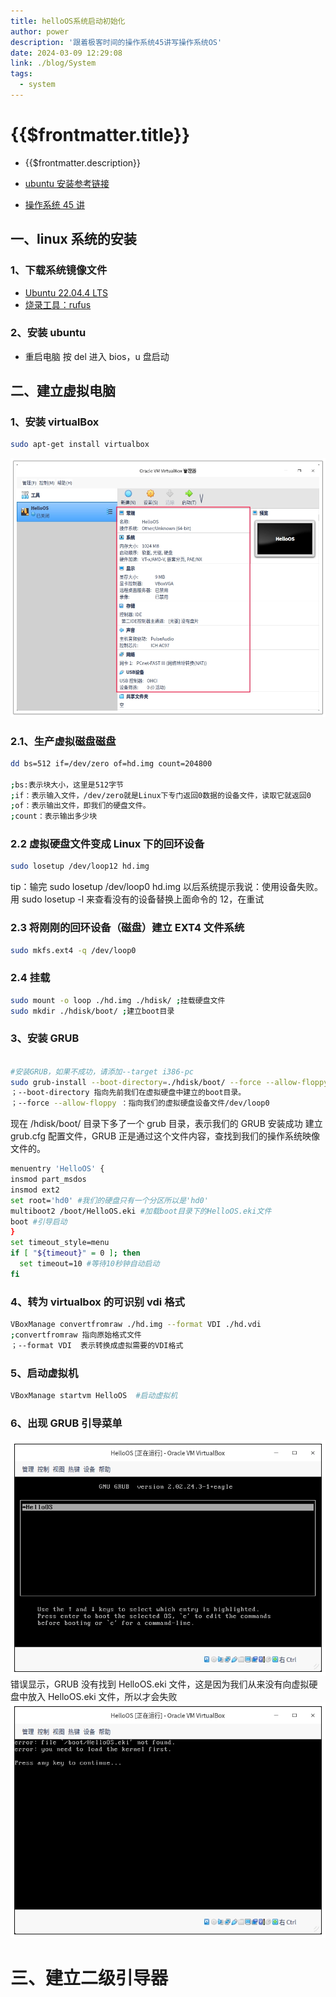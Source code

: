 ```yaml
---
title: helloOS系统启动初始化
author: power
description: '跟着极客时间的操作系统45讲写操作系统OS'
date: 2024-03-09 12:29:08
link: ./blog/System
tags:
  - system
---
```


# {{$frontmatter.title}}

- {{$frontmatter.description}}

- [ubuntu 安装参考链接](https://blog.csdn.net/weixin_70137390/article/details/124724957)
- [操作系统 45 讲](https://time.geekbang.org/column/article/379291)

## 一、linux 系统的安装

### 1、下载系统镜像文件

- [Ubuntu 22.04.4 LTS](https://ubuntu.com/download/desktop)
- [烧录工具：rufus](https://rufus.ie/zh/)

### 2、安装 ubuntu

- 重启电脑 按 del 进入 bios，u 盘启动

## 二、建立虚拟电脑

### 1、安装 virtualBox

```sh
sudo apt-get install virtualbox
```

![virtualBox](image.png)

### 2.1、生产虚拟磁盘磁盘

```sh
dd bs=512 if=/dev/zero of=hd.img count=204800

;bs:表示块大小，这里是512字节
;if：表示输入文件，/dev/zero就是Linux下专门返回0数据的设备文件，读取它就返回0
;of：表示输出文件，即我们的硬盘文件。
;count：表示输出多少块
```

### 2.2 虚拟硬盘文件变成 Linux 下的回环设备

```sh
sudo losetup /dev/loop12 hd.img
```

tip：输完 sudo losetup /dev/loop0 hd.img 以后系统提示我说：使用设备失败。用 sudo losetup -l 来查看没有的设备替换上面命令的 12，在重试

### 2.3 将刚刚的回环设备（磁盘）建立 EXT4 文件系统

```sh
sudo mkfs.ext4 -q /dev/loop0
```

### 2.4 挂载

```sh
sudo mount -o loop ./hd.img ./hdisk/ ;挂载硬盘文件
sudo mkdir ./hdisk/boot/ ;建立boot目录
```

### 3、安装 GRUB

```sh

#安装GRUB，如果不成功，请添加--target i386-pc
sudo grub-install --boot-directory=./hdisk/boot/ --force --allow-floppy /dev/loop0
；--boot-directory 指向先前我们在虚拟硬盘中建立的boot目录。
；--force --allow-floppy ：指向我们的虚拟硬盘设备文件/dev/loop0
```

现在 /hdisk/boot/ 目录下多了一个 grub 目录，表示我们的 GRUB 安装成功
建立 grub.cfg 配置文件，GRUB 正是通过这个文件内容，查找到我们的操作系统映像文件的。

```sh
menuentry 'HelloOS' {
insmod part_msdos
insmod ext2
set root='hd0' #我们的硬盘只有一个分区所以是'hd0'
multiboot2 /boot/HelloOS.eki #加载boot目录下的HelloOS.eki文件
boot #引导启动
}
set timeout_style=menu
if [ "${timeout}" = 0 ]; then
  set timeout=10 #等待10秒钟自动启动
fi
```

### 4、转为 virtualbox 的可识别 vdi 格式

```sh
VBoxManage convertfromraw ./hd.img --format VDI ./hd.vdi
;convertfromraw 指向原始格式文件
；--format VDI  表示转换成虚拟需要的VDI格式
```

### 5、启动虚拟机

```sh
VBoxManage startvm HelloOS  #启动虚拟机
```

### 6、出现 GRUB 引导菜单

![出现 GRUB 引导菜单](image-1.png)
错误显示，GRUB 没有找到 HelloOS.eki 文件，这是因为我们从来没有向虚拟硬盘中放入 HelloOS.eki 文件，所以才会失败
![上面的错误显示，GRUB 没有找到 HelloOS.eki 文件，这是因为我们从来没有向虚拟硬盘中放入 HelloOS.eki 文件，所以才会失败](image-2.png)

# 三、建立二级引导器

